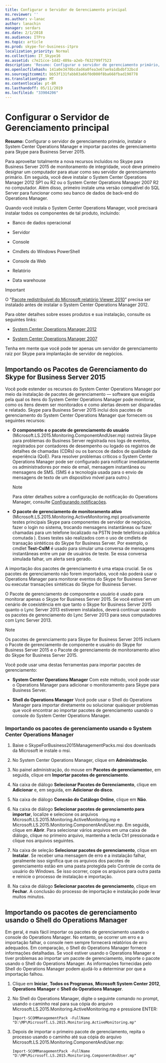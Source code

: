 ```yaml
---
title: Configurar o Servidor de Gerenciamento principal
ms.reviewer: ''
ms.author: v-lanac
author: lanachin
manager: serdars
ms.date: 2/1/2018
ms.audience: ITPro
ms.topic: article
ms.prod: skype-for-business-itpro
localization_priority: Normal
ms.collection: IT_Skype16
ms.assetid: c7e21cce-1dd2-489a-a2eb-f632799f7523
description: 'Resumo: Configurar o servidor de gerenciamento primário, instalar o System Center Operations Manager e importar pacotes de gerenciamento para Skype para Business Server 2015.'
ms.openlocfilehash: 141a0e3470bcdad4a0fea3e67ae9a1dbdbf32bcd
ms.sourcegitcommit: bb53f131fabb03a66f0d000f8ba668fbad190778
ms.translationtype: MT
ms.contentlocale: pt-BR
ms.lasthandoff: 05/11/2019
ms.locfileid: "33904206"
---
```

# <a name="configure-the-primary-management-server"></a>Configurar o Servidor de Gerenciamento principal

**Resumo:** Configurar o servidor de gerenciamento primário, instalar o System Center Operations Manager e importar pacotes de gerenciamento para Skype para Business Server 2015.

Para aproveitar totalmente a nova recursos incluídos no Skype para Business Server 2015 de monitoramento de integridade, você deve primeiro designar um computador para atuar como seu servidor de gerenciamento primário. Em seguida, você deve instalar o System Center Operations Manager 2012 SP1 ou R2 ou o System Center Operations Manager 2007 R2 no computador. Além disso, primeiro instale uma versão compatível do SQL Server para funcionar como seu banco de dados de back-end do Operations Manager.

Quando você instala o System Center Operations Manager, você precisará instalar todos os componentes de tal produto, incluindo:

- Banco de dados operacional

- Servidor

- Console

- Cmdlets do Windows PowerShell

- Console da Web

- Relatório

- Data warehouse

> [!IMPORTANT]
> O "[Pacote redistribuível do Microsoft relatório Viewer 2010](https://www.microsoft.com/en-us/download/details.aspx?id=6442)" precisa ser instalado antes de instalar o System Center Operations Manager 2012.

Para obter detalhes sobre esses produtos e sua instalação, consulte os seguintes links:

- [System Center Operations Manager 2012](https://go.microsoft.com/fwlink/p/?linkid=257527)

- [System Center Operations Manager 2007](https://technet.microsoft.com/en-us/library/bb735860.aspx)

Tenha em mente que você pode ter apenas um servidor de gerenciamento raiz por Skype para implantação de servidor de negócios.

## <a name="importing-the-skype-for-business-server-2015-management-packs"></a>Importando os Pacotes de Gerenciamento do Skype for Business Server 2015

Você pode estender os recursos do System Center Operations Manager por meio da instalação de pacotes de gerenciamento — software que exigida pela qual os itens do System Center Operations Manager pode monitorar, como os itens devem ser monitorados e como alertas devem ser disparadas e relatado. Skype para Business Server 2015 inclui dois pacotes de gerenciamento do System Center Operations Manager que fornecem os seguintes recursos:

- **O componente e o pacote de gerenciamento do usuário** (Microsoft.LS.2015.Monitoring.ComponentAndUser.mp) rastreia Skype para problemas do Business Server registrada nos logs de eventos, registrados por contadores de desempenho ou logado os registros de detalhes de chamadas (CDRs) ou os bancos de dados de qualidade da experiência (QoE). Para resolver problemas críticos o System Center Operations Manager pode ser configurado para notificar imediatamente os administradores por meio de email, mensagem instantânea ou mensagens de SMS. (SMS é a tecnologia usada para o envio de mensagens de texto de um dispositivo móvel para outro.)

    > [!NOTE]
    >  Para obter detalhes sobre a configuração de notificação do Operations Manager, consulte [Configurando notificações](https://go.microsoft.com/fwlink/p/?LinkID=268785&amp;amp;clcid=0x409).

- **O pacote de gerenciamento de monitoramento ativo** (Microsoft.LS.2015.Monitoring.ActiveMonitoring.mp) proativamente testes principais Skype para componentes de servidor de negócios, fazer o login no sistema, trocando mensagens instantâneas ou fazer chamadas para um telefone localizado na PSTN (rede telefônica pública comutada ). Esses testes são realizados com o uso de cmdlets de transação sintéticos do Skype for Business Server. Por exemplo, o cmdlet **Test-CsIM** é usado para simular uma conversa de mensagens instantâneas entre um par de usuários de teste. Se essa conversa simulada falhar, um alerta será gerado.

A importação dos pacotes de gerenciamento é uma etapa crucial. Se os pacotes de gerenciamento não forem importados, você não poderá usar o Operations Manager para monitorar eventos do Skype for Business Server ou executar transações sintéticas do Skype for Business Server.

O Pacote de gerenciamento de componente e usuário é usado para monitorar apenas o Skype for Business Server 2015. Se você estiver em um cenário de coexistência em que tanto o Skype for Business Server 2015 quanto o Lync Server 2013 estiverem instalados, deverá continuar usando os pacotes de gerenciamento do Lync Server 2013 para seus computadores com Lync Server 2013.

> [!NOTE]
> Os pacotes de gerenciamento para Skype for Business Server 2015 incluem o Pacote de gerenciamento de componente e usuário do Skype for Business Server 2015 e o Pacote de gerenciamento de monitoramento ativo do Skype for Business Server 2015.

Você pode usar uma destas ferramentas para importar pacotes de gerenciamento:

- **System Center Operations Manager** Com este método, você pode usar o Operations Manager para adicionar o monitoramento para Skype para Business Server.

- **Shell do Operations Manager** Você pode usar o Shell do Operations Manager para importar diretamente ou solucionar quaisquer problemas que você encontrar ao importar pacotes de gerenciamento usando o console do System Center Operations Manager.

### <a name="importing-the-management-packs-by-using-system-center-operations-manager"></a>Importando os pacotes de gerenciamento usando o System Center Operations Manager

1. Baixe o SkypeForBusiness2015ManagementPacks.msi dos downloads da Microsoft ie instale o msi.

2. No System Center Operations Manager, clique em **Administração**.

3. No painel administração, do mouse em **Pacotes de gerenciamento**e, em seguida, clique em **Importar pacotes de gerenciamento**.

4. Na caixa de diálogo **Selecionar Pacotes de Gerenciamento**, clique em **Adicionar** e, em seguida, em **Adicionar do disco**.

5. Na caixa de diálogo **Conexão do Catálogo Online**, clique em **Não**.

6. Na caixa de diálogo **Selecionar pacotes de gerenciamento para importar**, localize e selecione os arquivos Microsoft.LS.2015.Monitoring.ActiveMonitoring.mp e Microsoft.LS.2015.Monitoring.ComponentAndUser.mp. Em seguida, clique em **Abrir**. Para selecionar vários arquivos em uma caixa de diálogo, clique no primeiro arquivo, mantenha a tecla Ctrl pressionada e clique nos arquivos seguintes.

7. Na caixa de seleção **Selecionar pacotes de gerenciamento**, clique em **Instalar**. Se receber uma mensagem de erro e a instalação falhar, geralmente isso significa que os arquivos dos pacotes de gerenciamento estão em uma pasta protegida pelo Controle de conta de usuário do Windows. Se isso ocorrer, copie os arquivos para outra pasta e reinicie o processo de instalação e importação.

8. Na caixa de diálogo **Selecionar pacotes de gerenciamento**, clique em **Fechar**. A conclusão do processo de importação e instalação pode levar muitos minutos.

## <a name="importing-the-management-packs-by-using-the-operations-manager-shell"></a>Importando os pacotes de gerenciamento usando o Shell do Operations Manager

Em geral, é mais fácil importar os pacotes de gerenciamento usando o console do Operations Manager. No entanto, se ocorrer um erro e a importação falhar, o console nem sempre fornecerá relatórios de erro adequados. Em comparação, o Shell do Operations Manager fornece informações detalhadas. Se você estiver usando o Operations Manager e tiver problemas ao importar um pacote de gerenciamento, importe o pacote usando o Shell do Operations Manager. As informações fornecidas pelo Shell do Operations Manager podem ajudá-lo a determinar por que a importação falhou.

1. Clique em **Iniciar**, **Todos os Programas**, **Microsoft System Center 2012**, **Operations Manager** e **Shell do Operations Manager**.

2. No Shell do Operations Manager, digite o seguinte comando no prompt, usando o caminho real para sua cópia do arquivo Microsoft.LS.2015.Monitoring.ActiveMonitoring.mp e pressione ENTER:

   ```
   Import-SCOMManagementPack -FullName "D:\MP\Microsoft.LS.2015.Monitoring.ActiveMonitoring.mp"
   ```

3. Depois de importar o primeiro pacote de gerenciamento, repita o processo usando o caminho até sua cópia do arquivo Microsoft.LS.2015.Monitoring.ComponentAndUser.mp:

   ```
   Import-SCOMManagementPack -FullName "D:\MP\Microsoft.LS.2015.Monitoring.ComponentAndUser.mp"
   ```
